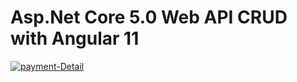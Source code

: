 # Asp.Net Core 5.0 Web API CRUD with Angular 11

 
<a href="https://ibb.co/Rh5P8PF"><img src="https://i.ibb.co/dbh6Z6T/payment-Detail.png" alt="payment-Detail" border="0"></a>